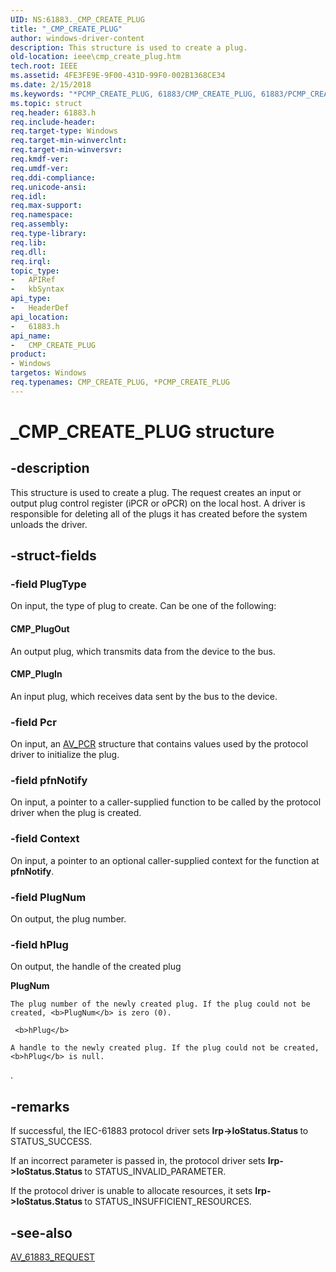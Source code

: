 ```yaml
---
UID: NS:61883._CMP_CREATE_PLUG
title: "_CMP_CREATE_PLUG"
author: windows-driver-content
description: This structure is used to create a plug.
old-location: ieee\cmp_create_plug.htm
tech.root: IEEE
ms.assetid: 4FE3FE9E-9F00-431D-99F0-002B1368CE34
ms.date: 2/15/2018
ms.keywords: "*PCMP_CREATE_PLUG, 61883/CMP_CREATE_PLUG, 61883/PCMP_CREATE_PLUG, CMP_CREATE_PLUG, CMP_CREATE_PLUG structure [Buses], IEEE.cmp_create_plug, PCMP_CREATE_PLUG, PCMP_CREATE_PLUG structure pointer [Buses], _CMP_CREATE_PLUG"
ms.topic: struct
req.header: 61883.h
req.include-header: 
req.target-type: Windows
req.target-min-winverclnt: 
req.target-min-winversvr: 
req.kmdf-ver: 
req.umdf-ver: 
req.ddi-compliance: 
req.unicode-ansi: 
req.idl: 
req.max-support: 
req.namespace: 
req.assembly: 
req.type-library: 
req.lib: 
req.dll: 
req.irql: 
topic_type:
-	APIRef
-	kbSyntax
api_type:
-	HeaderDef
api_location:
-	61883.h
api_name:
-	CMP_CREATE_PLUG
product:
- Windows
targetos: Windows
req.typenames: CMP_CREATE_PLUG, *PCMP_CREATE_PLUG
---
```


# _CMP_CREATE_PLUG structure


## -description


This structure is used to create a plug. The request creates an input or output plug control register (iPCR or oPCR) on the local host. A driver is responsible for deleting all of the plugs it has created before the system unloads the driver.


## -struct-fields




### -field PlugType

On input, the type of plug to create. Can be one of the following:





#### CMP_PlugOut

An output plug, which transmits data from the device to the bus.



#### CMP_PlugIn

An input plug, which receives data sent by the bus to the device.


### -field Pcr

On input, an <a href="https://msdn.microsoft.com/library/windows/hardware/ff537010">AV_PCR</a> structure that contains values used by the protocol driver to initialize the plug. 


### -field pfnNotify

On input, a pointer to a caller-supplied function to be called by the protocol driver when the plug is created. 


### -field Context

On input, a pointer to an optional caller-supplied context for the function at <b>pfnNotify</b>. 


### -field PlugNum

On output, the plug number. 


### -field hPlug

On output, the handle of the created plug

<b>PlugNum</b>
    
    The plug number of the newly created plug. If the plug could not be created, <b>PlugNum</b> is zero (0). 
    
     <b>hPlug</b>
    
    A handle to the newly created plug. If the plug could not be created, <b>hPlug</b> is null.

.


## -remarks



If successful, the IEC-61883 protocol driver sets <b>Irp-&gt;IoStatus.Status </b>to STATUS_SUCCESS. 

If an incorrect parameter is passed in, the protocol driver sets <b>Irp-&gt;IoStatus.Status </b>to STATUS_INVALID_PARAMETER.

If the protocol driver is unable to allocate resources, it sets <b>Irp-&gt;IoStatus.Status </b>to STATUS_INSUFFICIENT_RESOURCES.




## -see-also




<a href="https://msdn.microsoft.com/library/windows/hardware/ff537008">AV_61883_REQUEST</a>
 

 

